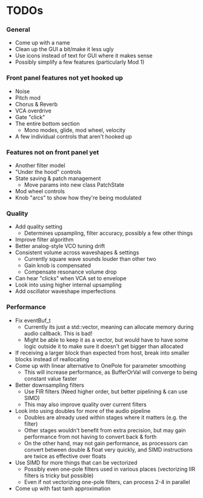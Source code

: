 # TODOs

### General

* Come up with a name
* Clean up the GUI a bit/make it less ugly
* Use icons instead of text for GUI where it makes sense
* Possibly simplify a few features (particularly Mod 1)

### Front panel features not yet hooked up

* Noise
* Pitch mod
* Chorus & Reverb
* VCA overdrive
* Gate "click"
* The entire bottom section
  * Mono modes, glide, mod wheel, velocity
* A few individual controls that aren't hooked up

### Features not on front panel yet

* Another filter model
* "Under the hood" controls
* State saving & patch management
  * Move params into new class PatchState
* Mod wheel controls
* Knob "arcs" to show how they're being modulated

### Quality

* Add quality setting
  * Determines upsampling, filter accuracy, possibly a few other things
* Improve filter algorithm
* Better analog-style VCO tuning drift
* Consistent volume across waveshapes & settings
  * Currently square wave sounds louder than other two
  * Gain knob is compensated
  * Compensate resonance volume drop
* Can hear "clicks" when VCA set to envelope
* Look into using higher internal upsampling
* Add oscillator waveshape imperfections

### Performance

* Fix eventBuf_t
  * Currently its just a std::vector, meaning can allocate memory during audio callback. This is bad!
  * Might be able to keep it as a vector, but would have to have some logic outside it to make sure it doesn't get bigger than allocated
* If receiving a larger block than expected from host, break into smaller blocks instead of reallocating
* Come up with linear alternative to OnePole for parameter smoothing
  * This will increase performance, as BufferOrVal will converge to being constant value faster
* Better downsampling filters
  * Use FIR filters (Need higher order, but better pipelining & can use SIMD)
  * This may also improve quality over current filters
* Look into using doubles for more of the audio pipeline
  * Doubles are already used within stages where it matters (e.g. the filter)
  * Other stages wouldn't benefit from extra precision, but may gain performance from not having to convert back & forth
  * On the other hand, may not gain performance, as processors can convert between double & float very quickly, and SIMD instructions are twice as effective over floats
* Use SIMD for more things that can be vectorized
  * Possibly even one-pole filters used in various places (vectorizing IIR filters is tricky but possible)
  * Even if not vectorizing one-pole filters, can process 2-4 in parallel
* Come up with fast tanh approximation

